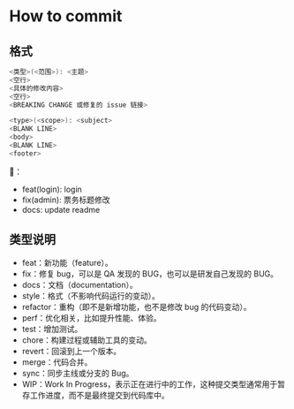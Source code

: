# How to commit

## 格式

```bash
<类型>(<范围>): <主题>
<空行>
<具体的修改内容>
<空行>
<BREAKING CHANGE 或修复的 issue 链接>
```

```bash
<type>(<scope>): <subject>
<BLANK LINE>
<body>
<BLANK LINE>
<footer>
```

🌰：

- feat(login): login
- fix(admin): 票务标题修改
- docs: update readme

## 类型说明

- feat：新功能（feature）。
- fix：修复 bug，可以是 QA 发现的 BUG，也可以是研发自己发现的 BUG。
- docs：文档（documentation）。
- style：格式（不影响代码运行的变动）。
- refactor：重构（即不是新增功能，也不是修改 bug 的代码变动）。
- perf：优化相关，比如提升性能、体验。
- test：增加测试。
- chore：构建过程或辅助工具的变动。
- revert：回滚到上一个版本。
- merge：代码合并。
- sync：同步主线或分支的 Bug。
- WIP：Work In Progress，表示正在进行中的工作，这种提交类型通常用于暂存工作进度，而不是最终提交到代码库中。
